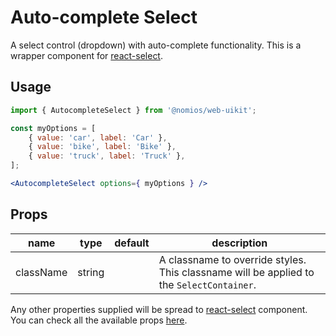 # Auto-complete Select

A select control (dropdown) with auto-complete functionality. This is a wrapper component for [react-select](https://github.com/JedWatson/react-select).

## Usage

```jsx
import { AutocompleteSelect } from '@nomios/web-uikit';

const myOptions = [
    { value: 'car', label: 'Car' },
    { value: 'bike', label: 'Bike' },
    { value: 'truck', label: 'Truck' },
];

<AutocompleteSelect options={ myOptions } />
```

## Props

| name | type | default | description |
| ---- | ---- | ------- | ----------- |
| className | string | | A classname to override styles. This classname will be applied to the `SelectContainer`. |

Any other properties supplied will be spread to [react-select](https://github.com/JedWatson/react-select) component.
You can check all the available props [here](https://react-select.com/props).
